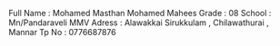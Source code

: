 Full Name : Mohamed Masthan Mohamed Mahees
Grade : 08
School : Mn/Pandaraveli MMV
Adress : Alawakkai Sirukkulam , Chilawathurai , Mannar
Tp No : 0776687876
